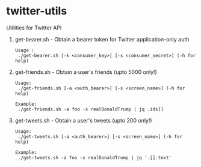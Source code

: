 # twitter-utils
Utilities for Twitter API

 1. get-bearer.sh - Obtain a bearer token for Twitter application-only auth

    ```
	Usage :
	 ./get-bearer.sh [-k <consumer_key>] [-s <consumer_secret>] (-h for help)
    ```

 2. get-friends.sh - Obtain a user's friends (upto 5000 only!)

    ```
	Usage:
	 ./get-friends.sh [-a <auth_bearer>] [-s <screen_name>] (-h for help)

	Example:
	 ./get-friends.sh -a foo -s realDonaldTrump | jq .ids[]
    ```

 3. get-tweets.sh - Obtain a user's tweets (upto 200 only!)

    ```
	Usage: 
	 ./get-tweets.sh [-a <auth_bearer>] [-s <screen_name>] (-h for help)
	 
	Example:
	 ./get-tweets.sh -a foo -s realDonaldTrump | jq '.[].text'
    ```
